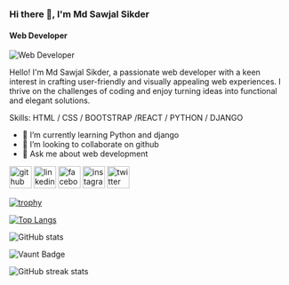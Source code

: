 ### Hi there 👋, I'm Md Sawjal Sikder
#### Web Developer
![Web Developer](https://scontent.fdac20-1.fna.fbcdn.net/v/t39.30808-6/305290788_1375479109528994_3270143595111040835_n.jpg?_nc_cat=109&ccb=1-7&_nc_sid=5f2048&_nc_eui2=AeFR3pcWJqKjHHUwguGUcAfRwcQO6GpZqAHBxA7oalmoAR4QILWjzhyJqefZx8dbvOQUdkmk5d85EtkHFylvwqW4&_nc_ohc=B4JjSw3VsBMQ7kNvgGJcA9q&_nc_ht=scontent.fdac20-1.fna&oh=00_AYDMd_Vb7r4vKPEw8gbSIvqIYIkOc5Io-bS6WspwRzQw6w&oe=6672726E)

Hello! I'm Md Sawjal Sikder, a passionate web developer with a keen interest in crafting user-friendly and visually appealing web experiences. I thrive on the challenges of coding and enjoy turning ideas into functional and elegant solutions.

Skills: HTML / CSS /  BOOTSTRAP /REACT / PYTHON / DJANGO

- 🌱 I’m currently learning Python and django 
- 👯 I’m looking to collaborate on github 
- 💬 Ask me about web development 


[<img src='https://cdn.jsdelivr.net/npm/simple-icons@3.0.1/icons/github.svg' alt='github' height='40'>](https://github.com/Sawjal-sikder)  [<img src='https://cdn.jsdelivr.net/npm/simple-icons@3.0.1/icons/linkedin.svg' alt='linkedin' height='40'>](https://www.linkedin.com/in/Sawjal-sikder/)  [<img src='https://cdn.jsdelivr.net/npm/simple-icons@3.0.1/icons/facebook.svg' alt='facebook' height='40'>](https://www.facebook.com/https://www.facebook.com/m.d.Sawjal)  [<img src='https://cdn.jsdelivr.net/npm/simple-icons@3.0.1/icons/instagram.svg' alt='instagram' height='40'>](https://www.instagram.com/Sawjal-sikder/)  [<img src='https://cdn.jsdelivr.net/npm/simple-icons@3.0.1/icons/twitter.svg' alt='twitter' height='40'>](https://twitter.com/Sawjal-sikder)  

[![trophy](https://github-profile-trophy.vercel.app/?username=Sawjal-sikder)](https://github.com/ryo-ma/github-profile-trophy)

[![Top Langs](https://github-readme-stats.vercel.app/api/top-langs/?username=Sawjal-sikder)](https://github.com/anuraghazra/github-readme-stats)

![GitHub stats](https://github-readme-stats.vercel.app/api?username=Sawjal-sikder&show_icons=true&count_private=true)  

![Vaunt Badge](https://api.vaunt.dev/v1/github/entities/Sawjal-sikder/contributions?format=svg&private=true)  

![GitHub streak stats](https://streak-stats.demolab.com/?user=Sawjal-sikder)  


